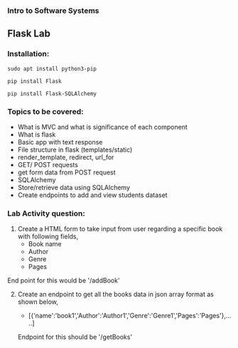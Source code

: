 ### Intro to Software Systems
## Flask Lab

### Installation:

```sudo apt install python3-pip```

``` pip install Flask ```

``` pip install Flask-SQLAlchemy ```

### Topics to be covered:
- What is MVC and what is significance of each component
- What is flask
- Basic app with text response
- File structure in flask (templates/static)
- render_template, redirect, url_for
- GET/ POST requests
- get form data from POST request
- SQLAlchemy
- Store/retrieve data using SQLAlchemy
- Create endpoints to add and view students dataset

### Lab Activity question:

1. Create a HTML form to take input from user regarding a specific book with following fields,
	- Book name
	- Author
	- Genre
	- Pages
  
  End point for this would be '/addBook'	

2. Create an endpoint to get all the books data in json array format as shown below,
	- [{'name':'book1','Author':'Author1','Genre':'Genre1','Pages':'Pages'},.....]	
	
	Endpoint for this should be '/getBooks'
